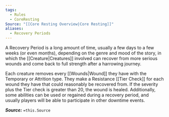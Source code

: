 ```yaml
---
tags:
  - Rules
  - CoreResting
Source: "[[Core Resting Overview|Core Resting]]"
aliases:
  - Recovery Periods
---
```

A Recovery Period is a long amount of time, usually a few days to a few weeks (or even months), depending on the genre and mood of the story, in which the [[Creature|Creatures]] involved can recover from more serious wounds and come back to full strength after a harrowing journey.

Each creature removes every [[Wounds|Wound]] they have with the Temporary or Attrition type. They make a Resistance [[Tier Check]] for each wound they have that could reasonably be recovered from. If the severity plus the Tier check is greater than 20, the wound is healed. Additionally, some abilities can be used or regained during a recovery period, and usually players will be able to participate in other downtime events.

***Source:*** `=this.Source`